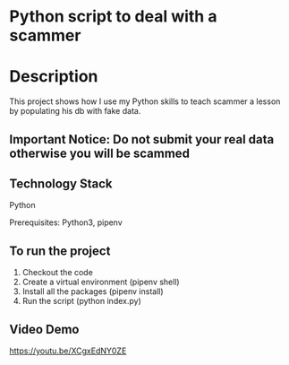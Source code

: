 # Python script to deal with a scammer

# Description
This project shows how I use my Python skills to teach scammer a lesson by populating his db with fake data.


## Important Notice: Do not submit your real data otherwise you will be scammed

## Technology Stack
Python <br />

Prerequisites: Python3, pipenv

## To run the project
1. Checkout the code
2. Create a virtual environment (pipenv shell)
3. Install all the packages (pipenv install)
4. Run the script (python index.py)

## Video Demo
https://youtu.be/XCgxEdNY0ZE
